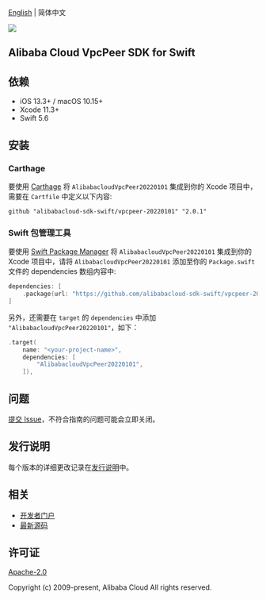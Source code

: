 [English](README.md) | 简体中文

![](https://aliyunsdk-pages.alicdn.com/icons/AlibabaCloud.svg)

## Alibaba Cloud VpcPeer SDK for Swift

## 依赖

- iOS 13.3+ / macOS 10.15+
- Xcode 11.3+
- Swift 5.6

## 安装

### Carthage

要使用 [Carthage](https://github.com/Carthage/Carthage) 将 `AlibabacloudVpcPeer20220101` 集成到你的 Xcode 项目中，需要在 `Cartfile` 中定义以下内容:

```ogdl
github "alibabacloud-sdk-swift/vpcpeer-20220101" "2.0.1"
```

### Swift 包管理工具

要使用 [Swift Package Manager](https://swift.org/package-manager/) 将 `AlibabacloudVpcPeer20220101` 集成到你的 Xcode 项目中，请将 `AlibabacloudVpcPeer20220101` 添加至你的 `Package.swift` 文件的 dependencies 数组内容中:

```swift
dependencies: [
    .package(url: "https://github.com/alibabacloud-sdk-swift/vpcpeer-20220101.git", from: "2.0.1")
]
```

另外，还需要在 `target` 的 `dependencies` 中添加 `"AlibabacloudVpcPeer20220101"`，如下：

```swift
.target(
    name: "<your-project-name>",
    dependencies: [
        "AlibabacloudVpcPeer20220101",
    ]),
```

## 问题

[提交 Issue](https://github.com/alibabacloud-sdk-swift/vpcpeer-20220101/issues/new)，不符合指南的问题可能会立即关闭。

## 发行说明

每个版本的详细更改记录在[发行说明](./ChangeLog.txt)中。

## 相关

* [开发者门户](https://next.api.aliyun.com/home)
* [最新源码](https://github.com/alibabacloud-sdk-swift/vpcpeer-20220101)

## 许可证

[Apache-2.0](http://www.apache.org/licenses/LICENSE-2.0)

Copyright (c) 2009-present, Alibaba Cloud All rights reserved.
